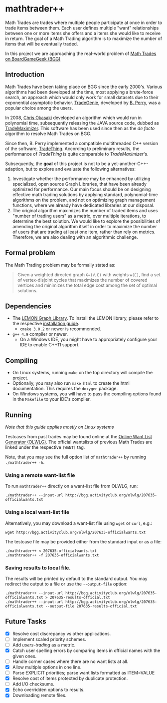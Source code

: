 # mathtrader++

Math Trades are trades where multiple people participate at once
in order to trade items between them.
Each user defines multiple "want" relationships between
one or more items she offers and a items she would like to receive in return.
The goal of a Math Trading algorithm
is to maximize the number of items that will be eventually traded.

In this project we are approaching the real-world problem of
[Math Trades on BoardGameGeek (BGG)](https://www.boardgamegeek.com/wiki/page/Math_Trades)

## Introduction

Math Trades have been taking place on BGG since the early 2000's.
Various algorithms had been developed at the time,
most applying a brute-force search,
an approach which would only work for small datasets
due to their exponential asymptotic behavior.
[TradeGenie](https://www.boardgamegeek.com/wiki/page/TradeGenie),
developed by [B. Perry](https://www.boardgamegeek.com/user/Kayvon),
was a popular choice among the users.

In 2008, [Chris Okasaki](https://www.boardgamegeek.com/user/cokasaki)
developed an algorithm which would run in polynomial time,
subsequently releasing the JAVA source code, dubbed as
[TradeMaximizer](https://www.boardgamegeek.com/wiki/page/TradeMaximizer).
This software has been used since then as the _de facto_ algorithm
to resolve Math Trades on BGG.

Since then, B. Perry
implemented a compatible multithreaded C++ version of the software,
[TradeThing](https://sourceforge.net/projects/tradething/files/).
According to preliminary results,
the performance of _TradeThing_ is quite comparable to _TradeMaximizer_'s.

Subsequently, the **goal** of this project is not to be a yet-another-C++-adaption,
but to explore and evaluate the following alternatives:

1. Investigate whether the performance may be enhanced by utilizing
specialized, open source Graph Libraries,
that have been already optimized for performance.
Our main focus should be on designing effective math trading solutions
by applying standard, polynomial-time algorithms on the problem,
and not on optimizing graph management functions,
where we already have dedicated libraries at our disposal.
2. The original algorithm maximizes the number of traded items
and uses "number of trading users" as a metric, over multiple iterations,
to determine the best solution.
We would like to explore the possibilities of amending the original algorithm
itself in order to maximize the number of users that are trading at least one item,
rather than rely on metrics.
Therefore, we are also dealing with an algorithmic challenge.

## Formal problem

The Math Trading problem may be formally stated as:

> Given a weighted directed graph `G=(V,E)` with weights `w(E)`,
> find a set of vertex-disjoint cycles that maximizes
> the number of covered vertices
> and minimizes the total edge cost among the
> set of optimal solutions.


## Dependencies

* The [LEMON Graph Library](http://lemon.cs.elte.hu/trac/lemon). To
install the LEMON library, please refer to the respective
[installation guide](http://lemon.cs.elte.hu/trac/lemon/wiki/InstallGuide).
  * ``cmake 3.0.2`` or newer is recommended.
* ``g++ 4.9`` compiler or newer.
  * On a Windows IDE, you might have to appropriately configure your IDE to enable C++11 support.

## Compiling

* On Linux systems, running `make` on the top directory will compile the project.
* Optionally, you may also run `make html` to create the html documentation.
This requires the `doxygen` package.
* On Windows systems, you will have to pass the compiling options
found in the `Makefile` to your IDE's compiler.

## Running

_Note that this guide applies mostly on Linux systems_

Testcases from past trades may be found online
at the [Online Want List Generator (OLWLG)](http://bgg.activityclub.org/olwlg/).
The official wantslists of previous Math Trades are linked
under the respective `[WANT]` tag.

Note, that you may see the full option list of `mathtrader++` by running `./mathtrader++ -h`.

### Using a remote want-list file

To run `mathtrader++` directly on a want-list file from OLWLG, run:

    ./mathtrader++ --input-url http://bgg.activityclub.org/olwlg/207635-officialwants.txt

### Using a local want-list file

Alternatively, you may download a want-list file using `wget` or `curl`, e.g.:

    wget http://bgg.activityclub.org/olwlg/207635-officialwants.txt

The testcase file may be provided either from the standard input
or as a file:

    ./mathtrader++ < 207635-officialwants.txt
    ./mathtrader++ -f 207635-officialwants.txt

### Saving results to local file.

The results will be printed by default to the standard output.
You may redirect the output to a file or use the `--output-file` option:

    ./mathtrader++ --input-url http://bgg.activityclub.org/olwlg/207635-officialwants.txt > 207635-results-official.txt
    ./mathtrader++ --input-url http://bgg.activityclub.org/olwlg/207635-officialwants.txt --output-file 207635-results-official.txt

## Future Tasks

- [x] Resolve cost discrepancy vs other applications.
- [ ] Implement scaled priority schemes.
- [ ] Add _users-trading_ as a metric.
- [x] Catch user spelling errors by comparing items in official names with the given ones.
- [ ] Handle corner cases where there are no want lists at all.
- [x] Allow multiple options in one line.
- [ ] Parse EXPLICIT priorities; parse want lists formatted as ITEM=VALUE
- [x] Resolve cost of items protected by duplicate protection.
- [ ] Add I/O checksums.
- [x] Echo overridden options to results.
- [x] Downloading remote files.
